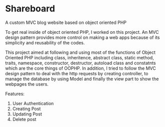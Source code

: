 # Shareboard
A custom MVC blog website based on object oriented PHP

To get real inside of object oriented PHP, I worked on this project. An MVC design pattern provides more control on making a web apps because of its simplicity and reusability of the codes. 

This project aimed at following and using most of the functions of Object Oriented PHP including class, inheritence, abstract class, static method, traits, namespace, constructor, destructor, autoload class and constatnts which are the core things of OOPHP. In addition, I tried to follow the MVC design pattern to deal with the http requests by creating controller, to manage the database by using Model and finally the view part to show the webpages the users.

Features:

1. User Authentication
2. Creating Post
3. Updating Post
4. Delete post
